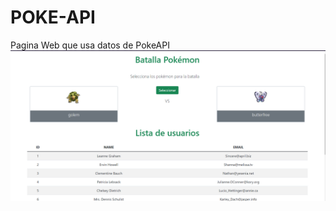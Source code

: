 # POKE-API

Pagina Web que usa datos de PokeAPI
![Pagina Web que usa datos de PokeAPI](/Imagen/POKEAPI.png)

